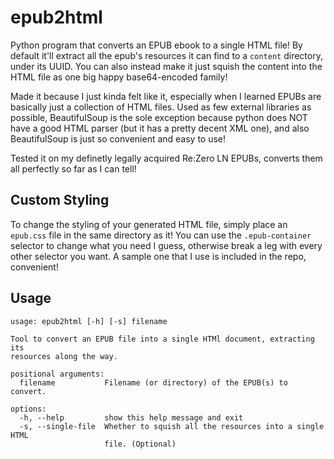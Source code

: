 # epub2html
Python program that converts an EPUB ebook to a single HTML file! 
By default it'll extract all the epub's resources it can find to a `content` directory, under its UUID. 
You can also instead make it just squish the content into the HTML file as one big happy base64-encoded family! 

Made it because I just kinda felt like it, especially when I learned EPUBs are basically just a collection of HTML files. 
Used as few external libraries as possible, BeautifulSoup is the sole exception because python does NOT have a good HTML parser 
(but it has a pretty decent XML one), and also BeautifulSoup is just so convenient and easy to use!

Tested it on my definetly legally acquired Re:Zero LN EPUBs, converts them all perfectly so far as I can tell!

## Custom Styling
To change the styling of your generated HTML file, simply place an `epub.css` file in the same directory as it! 
You can use the `.epub-container` selector to change what you need I guess, otherwise break a leg with every other selector you want. 
A sample one that I use is included in the repo, convenient!

## Usage
```
usage: epub2html [-h] [-s] filename

Tool to convert an EPUB file into a single HTMl document, extracting its
resources along the way.

positional arguments:
  filename           Filename (or directory) of the EPUB(s) to convert.

options:
  -h, --help         show this help message and exit
  -s, --single-file  Whether to squish all the resources into a single HTML
                     file. (Optional)
```
